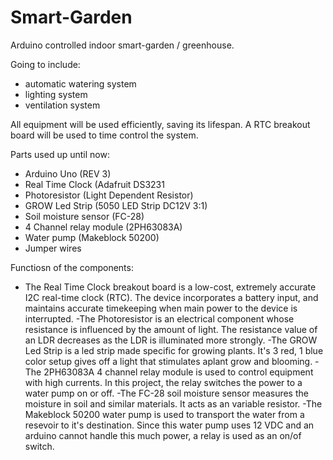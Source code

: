 # Smart-Garden
Arduino controlled indoor smart-garden / greenhouse. 


Going to include:
- automatic watering system
- lighting system
- ventilation system


All equipment will be used efficiently, saving its lifespan.
A RTC breakout board will be used to time control the system.


Parts used up until now:
 - Arduino Uno (REV 3)
 - Real Time Clock (Adafruit DS3231
 - Photoresistor (Light Dependent Resistor)
 - GROW Led Strip (5050 LED Strip DC12V 3:1)
 - Soil moisture sensor (FC-28)
 - 4 Channel relay module (2PH63083A)
 - Water pump (Makeblock 50200)
 - Jumper wires



Functiosn of the components:
 - The Real Time Clock breakout board is a low-cost, extremely accurate I2C real-time clock (RTC).
 The device incorporates a battery input, and maintains accurate timekeeping when main power to the device is interrupted.
 -The Photoresistor is an electrical component whose resistance is influenced by the amount of light.
 The resistance value of an LDR decreases as the LDR is illuminated more strongly.
 -The GROW Led Strip is a led strip made specific for growing plants.
 It's 3 red, 1 blue color setup gives off a light that stimulates aplant grow and blooming.
 -The 2PH63083A 4 channel relay module is used to control equipment with high currents. 
 In this project, the relay switches the power to a water pump on or off.
 -The FC-28 soil moisture sensor measures the moisture in soil and similar materials. 
 It acts as an variable resistor.
 -The Makeblock 50200 water pump is used to transport the water from a resevoir to it's destination.
 Since this water pump uses 12 VDC and an arduino cannot handle this much power, a relay is used as an on/of switch.
